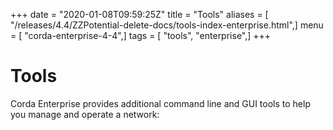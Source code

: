 +++
date = "2020-01-08T09:59:25Z"
title = "Tools"
aliases = [ "/releases/4.4/ZZPotential-delete-docs/tools-index-enterprise.html",]
menu = [ "corda-enterprise-4-4",]
tags = [ "tools", "enterprise",]
+++


# Tools

Corda Enterprise provides additional command line and GUI tools to help you manage and operate a network:



